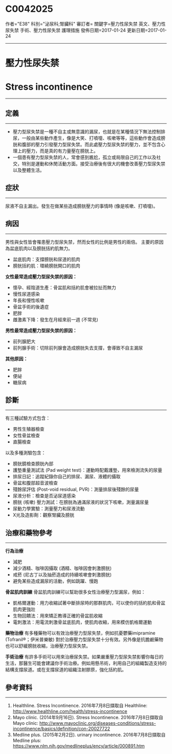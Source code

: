# C0042025
作者="E38"
科別="泌尿科;腎臟科"
審訂者=
關鍵字=壓力性尿失禁 英文、壓力性尿失禁 手術、壓力性尿失禁 護理措施
發佈日期=2017-01-24
更新日期=2017-01-24

----------
# 壓力性尿失禁
# Stress incontinence
----------
## 定義
----------
- 壓力型尿失禁是一種不自主或無意識的漏尿，也就是在某種情況下無法控制排尿，一般由某些動作產生，像是大笑、打噴嚏、咳嗽等等，這些動作會造成膀胱和腹部的壓力引發壓力型尿失禁。而此處壓力型尿失禁的壓力，並不包含心理上的壓力，而是真的有力量壓在膀胱上。
- 一個患有壓力型尿失禁的人，常會感到尷尬，孤立或局限自己的工作以及社交，特別是運動和休閒活動方面。接受治療後有很大的機會改善壓力型尿失禁以及整體生活。
## 症狀
----------

尿液不自主漏出。發生在做某些造成膀胱壓力的事情時 (像是咳嗽、打噴嚏)。

## 病因
----------

男性與女性皆會罹患壓力型尿失禁，然而女性的比例是男性的兩倍。
主要的原因為盆底肌肉以及膀胱括約肌無力。

- 盆底肌肉：支撐膀胱和尿道的肌肉
- 膀胱括約肌：環繞膀胱開口的肌肉

**女性最常造成壓力型尿失禁的原因：**

- 懷孕、經陰道生產：骨盆肌和括約肌會被拉扯而無力
- 慢性尿道感染
- 年長和慢性咳嗽
- 骨盆手術的後遺症
- 肥胖
- 雌激素下降：發生在月經來前一週 (不常見)

**男性最常造成壓力型尿失禁的原因：**

- 前列腺肥大
- 前列腺手術：切除前列腺會造成膀胱失去支撐，會導致不自主漏尿

**其他原因：**

- 肥胖
- 便祕
- 糖尿病
## 診斷
----------

有三種試驗方式包含：

- 男性生殖器檢查
- 女性骨盆檢查
- 直腸檢查

以及多種測驗包含：

- 膀胱鏡檢查膀胱內部
- 護墊重量測試法 (Pad weight test)：運動時配戴護墊，用來檢測流失的尿量
- 排尿日記：追蹤紀錄你自己的排尿、漏尿、液體的攝取
- 骨盆和腹部超音波檢查
- 殘餘尿評估 (Post-void residual, PVR)：測量排尿後殘餘的尿量
- 尿液分析：檢查是否泌尿道感染
- 膀胱 (咳嗽) 壓力測試：在膀胱為通滿尿液的狀況下咳嗽，測量漏尿量
- 尿動力學實驗：測量壓力和尿液流動
- X光及造影劑：觀察腎臟及膀胱
## 治療和藥物參考
----------

**行為治療**

- 減肥
- 減少酒精、咖啡因攝取 (酒精、咖啡因會刺激膀胱)
- 戒菸 (尼古丁以及抽菸造成的持續咳嗽會刺激膀胱)
- 避免某些造成漏尿的活動，例如跳躍、慢跑

**骨盆肌肉訓練**
骨盆肌肉訓練可以幫助很多女性治療壓力型漏尿，例如：

- 凱格爾運動：用力收縮試著中斷排尿時的那群肌肉，可以使你的括約肌和骨盆肌肉更強壯
- 生物回饋法：用來矯正教導正確的骨盆肌收縮
- 電刺激法：用電流刺激骨盆底肌肉，使肌肉收縮，用來模仿凱格爾運動

**藥物治療**
有多種藥物可以有效治療壓力型尿失禁，例如抗憂鬱藥imipramine (Tofranil®；伊米普樂敏) 對於治療壓力型尿失禁十分有效。另外像是抗膽鹼藥物也可以舒緩膀胱收縮，治療壓力型尿失禁。

**手術治療**
有許多手術可以用來治療尿失禁。如果嚴重壓力型尿失禁影響你每日的生活，那醫生可能會建議你手術治療。例如用懸吊術，利用自己的組織製造支持的結構支撐尿道。或在支撐尿道的組織注射膠原，強化括約肌。 

## 參考資料
----------
1. Healthline. Stress Incontinence. 2016年7月8日擷取自 Healthline: http://www.healthline.com/health/stress-incontinence
2. Mayo clinic. (2014年9月16日). Stress Incontinence. 2016年7月8日擷取自 Mayo clinic: http://www.mayoclinic.org/diseases-conditions/stress-incontinence/basics/definition/con-20027722
3. Medline plus. (2015年2月2日). urinary incontinence. 2016年7月8日擷取自 Medline plus: https://www.nlm.nih.gov/medlineplus/ency/article/000891.htm



